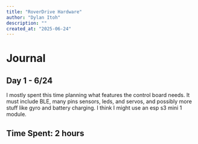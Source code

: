 ```yaml
---
title: "RoverDrive Hardware"
author: "Dylan Itoh"
description: ""
created_at: "2025-06-24"
---
```


# Journal

## Day 1 - 6/24
I mostly spent this time planning what features the control board needs. It must include BLE, many pins sensors, leds, and servos, and possibly more stuff like gyro and battery charging.
I think I might use an esp s3 mini 1 module.
## Time Spent: 2 hours
